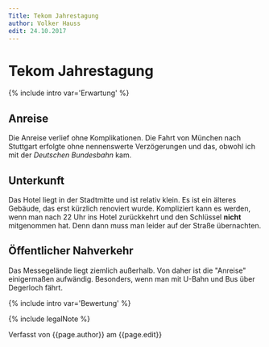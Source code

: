 ```yaml
---
Title: Tekom Jahrestagung
author: Volker Hauss
edit: 24.10.2017
---
```


# Tekom Jahrestagung

{% include intro var='Erwartung' %}

## Anreise

Die Anreise verlief ohne Komplikationen. Die Fahrt von München nach Stuttgart erfolgte ohne nennenswerte Verzögerungen und das, 
obwohl ich mit der *Deutschen Bundesbahn* kam.

## Unterkunft

Das Hotel liegt in der Stadtmitte und ist relativ klein. Es ist ein älteres Gebäude, das erst kürzlich renoviert wurde.
Kompliziert kann es werden, wenn man nach 22 Uhr ins Hotel zurückkehrt und den Schlüssel **nicht** mitgenommen hat. Denn dann muss man leider
auf der Straße übernachten.

## Öffentlicher Nahverkehr

Das Messegelände liegt ziemlich außerhalb. Von daher ist die "Anreise" einigermaßen aufwändig. Besonders, wenn man mit U-Bahn und Bus über
Degerloch fährt.

{% include intro var='Bewertung' %}

{% include legalNote %}

Verfasst von {{page.author}} am {{page.edit}}
